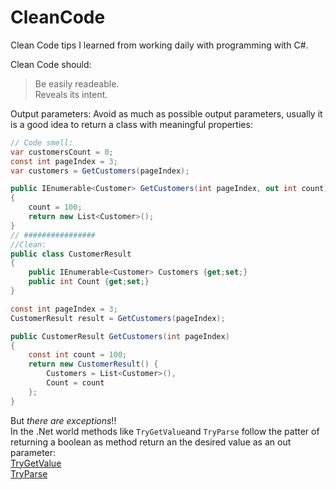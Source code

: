 # CleanCode

Clean Code tips I learned from working daily with programming with C#.  

Clean Code should:
> Be easily readeable.  
> Reveals its intent.

Output parameters:
Avoid as much as possible output parameters, usually it is a good idea to return a class with meaningful properties:  

```cs
// Code smell:
var customersCount = 0;
const int pageIndex = 3;
var customers = GetCustomers(pageIndex);

public IEnumerable<Customer> GetCustomers(int pageIndex, out int count)
{
    count = 100;
    return new List<Customer>();
}
// ################
//Clean:
public class CustomerResult
{
    public IEnumerable<Customer> Customers {get;set;}
    public int Count {get;set;}
}

const int pageIndex = 3;
CustomerResult result = GetCustomers(pageIndex);

public CustomerResult GetCustomers(int pageIndex)
{
    const int count = 100;
    return new CustomerResult() {
        Customers = List<Customer>(),
        Count = count
    };
}
```

But *there are exceptions*!!  
In the .Net world methods like `TryGetValue`and `TryParse` follow the patter of returning a boolean as method return an the desired value as an out parameter:  
[TryGetValue](https://docs.microsoft.com/en-us/dotnet/api/system.collections.generic.dictionary-2.trygetvalue?view=netcore-2.2)  
[TryParse](https://docs.microsoft.com/en-us/dotnet/api/system.int32.tryparse?view=netcore-2.2)
